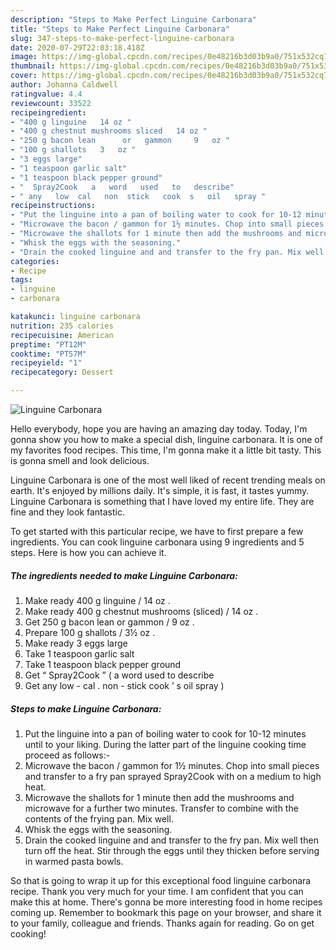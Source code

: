 ```yaml
---
description: "Steps to Make Perfect Linguine Carbonara"
title: "Steps to Make Perfect Linguine Carbonara"
slug: 347-steps-to-make-perfect-linguine-carbonara
date: 2020-07-29T22:03:18.418Z
image: https://img-global.cpcdn.com/recipes/0e48216b3d03b9a0/751x532cq70/linguine-carbonara-recipe-main-photo.jpg
thumbnail: https://img-global.cpcdn.com/recipes/0e48216b3d03b9a0/751x532cq70/linguine-carbonara-recipe-main-photo.jpg
cover: https://img-global.cpcdn.com/recipes/0e48216b3d03b9a0/751x532cq70/linguine-carbonara-recipe-main-photo.jpg
author: Johanna Caldwell
ratingvalue: 4.4
reviewcount: 33522
recipeingredient:
- "400 g linguine   14 oz "
- "400 g chestnut mushrooms sliced   14 oz "
- "250 g bacon lean      or   gammon     9   oz "
- "100 g shallots   3   oz "
- "3 eggs large"
- "1 teaspoon garlic salt"
- "1 teaspoon black pepper ground"
- "  Spray2Cook   a   word   used   to   describe"
- " any   low  cal   non  stick   cook  s   oil   spray "
recipeinstructions:
- "Put the linguine into a pan of boiling water to cook for 10-12 minutes until to your liking. During the latter part of the linguine cooking time proceed as follows:-"
- "Microwave the bacon / gammon for 1½ minutes. Chop into small pieces and transfer to a fry pan sprayed Spray2Cook with on a medium to high heat."
- "Microwave the shallots for 1 minute then add the mushrooms and microwave for a further two minutes. Transfer to combine with the contents of the frying pan. Mix well."
- "Whisk the eggs with the seasoning."
- "Drain the cooked linguine and and transfer to the fry pan. Mix well then turn off the heat. Stir through the eggs until they thicken before serving in warmed pasta bowls."
categories:
- Recipe
tags:
- linguine
- carbonara

katakunci: linguine carbonara 
nutrition: 235 calories
recipecuisine: American
preptime: "PT12M"
cooktime: "PT57M"
recipeyield: "1"
recipecategory: Dessert

---
```



![Linguine Carbonara](https://img-global.cpcdn.com/recipes/0e48216b3d03b9a0/751x532cq70/linguine-carbonara-recipe-main-photo.jpg)

Hello everybody, hope you are having an amazing day today. Today, I'm gonna show you how to make a special dish, linguine carbonara. It is one of my favorites food recipes. This time, I'm gonna make it a little bit tasty. This is gonna smell and look delicious.



Linguine Carbonara is one of the most well liked of recent trending meals on earth. It's enjoyed by millions daily. It's simple, it is fast, it tastes yummy. Linguine Carbonara is something that I have loved my entire life. They are fine and they look fantastic.


To get started with this particular recipe, we have to first prepare a few ingredients. You can cook linguine carbonara using 9 ingredients and 5 steps. Here is how you can achieve it.

<!--inarticleads1-->

##### The ingredients needed to make Linguine Carbonara:

1. Make ready 400 g linguine /  14 oz .
1. Make ready 400 g chestnut mushrooms (sliced) /  14 oz .
1. Get 250 g bacon lean      or   gammon   /  9   oz .
1. Prepare 100 g shallots /  3½   oz .
1. Make ready 3 eggs large
1. Take 1 teaspoon garlic salt
1. Take 1 teaspoon black pepper ground
1. Get  “ Spray2Cook ” ( a   word   used   to   describe
1. Get  any   low - cal .  non - stick   cook ’ s   oil   spray )




<!--inarticleads2-->

##### Steps to make Linguine Carbonara:

1. Put the linguine into a pan of boiling water to cook for 10-12 minutes until to your liking. During the latter part of the linguine cooking time proceed as follows:-
1. Microwave the bacon / gammon for 1½ minutes. Chop into small pieces and transfer to a fry pan sprayed Spray2Cook with on a medium to high heat.
1. Microwave the shallots for 1 minute then add the mushrooms and microwave for a further two minutes. Transfer to combine with the contents of the frying pan. Mix well.
1. Whisk the eggs with the seasoning.
1. Drain the cooked linguine and and transfer to the fry pan. Mix well then turn off the heat. Stir through the eggs until they thicken before serving in warmed pasta bowls.




So that is going to wrap it up for this exceptional food linguine carbonara recipe. Thank you very much for your time. I am confident that you can make this at home. There's gonna be more interesting food in home recipes coming up. Remember to bookmark this page on your browser, and share it to your family, colleague and friends. Thanks again for reading. Go on get cooking!
